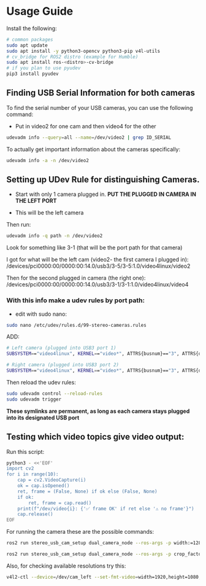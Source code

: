 # Usage Guide 


Install the following:
```bash
# common packages
sudo apt update
sudo apt install -y python3-opencv python3-pip v4l-utils
# cv_bridge for ROS2 distro (example for Humble)
sudo apt install ros-<distro>-cv-bridge
# if you plan to use pyudev
pip3 install pyudev
```



## Finding USB Serial Information for both cameras
To find the serial number of your USB cameras, you can use the following command:
- Put in video2 for one cam and then video4 for the other
```bash
udevadm info --query=all --name=/dev/video2 | grep ID_SERIAL
```

To actually get important information about the cameras specifically:
```bash
udevadm info -a -n /dev/video2
```

## Setting up UDev Rule for distinguishing Cameras.
* Start with only 1 camera plugged in.
**PUT THE PLUGGED IN CAMERA IN THE LEFT PORT**
- This will be the left camera

Then run:
```bash
udevadm info -q path -n /dev/video2
```
Look for something like 3-1 (that will be the port path for that camera)

I got for what will be the left cam (video2- the first camera I plugged in):
/devices/pci0000:00/0000:00:14.0/usb3/3-5/3-5:1.0/video4linux/video2

Then for the second plugged in camera (the right one):
/devices/pci0000:00/0000:00:14.0/usb3/3-1/3-1:1.0/video4linux/video4

### With this info make a udev rules by port path:
* edit with sudo nano:
```bash
sudo nano /etc/udev/rules.d/99-stereo-cameras.rules
```
ADD:
```bash
# Left camera (plugged into USB3 port 1)
SUBSYSTEM=="video4linux", KERNEL=="video*", ATTRS{busnum}=="3", ATTRS{devpath}=="5", SYMLINK+="cam_left", MODE="0666"

# Right camera (plugged into USB3 port 2)
SUBSYSTEM=="video4linux", KERNEL=="video*", ATTRS{busnum}=="3", ATTRS{devpath}=="1", SYMLINK+="cam_right", MODE="0666"
```


Then reload the udev rules:
```bash
sudo udevadm control --reload-rules
sudo udevadm trigger
```

**These symlinks are permanent, as long as each camera stays plugged into its designated USB port**


## Testing which video topics give video output:
Run this script:
```bash
python3 - <<'EOF'
import cv2
for i in range(10):
    cap = cv2.VideoCapture(i)
    ok = cap.isOpened()
    ret, frame = (False, None) if ok else (False, None)
    if ok:
        ret, frame = cap.read()
    print(f"/dev/video{i}: {'✅ frame OK' if ret else '⚠️ no frame'}")
    cap.release()
EOF
```

For running the camera these are the possible commands:
```bash
ros2 run stereo_usb_cam_setup dual_camera_node --ros-args -p width:=1280 -p height:=800
```

```bash
ros2 run stereo_usb_cam_setup dual_camera_node --ros-args -p crop_factor:=0.8
```
Also, for checking available resolutions try this:  
```bash
v4l2-ctl --device=/dev/cam_left --set-fmt-video=width=1920,height=1080,pixelformat=MJPG
```